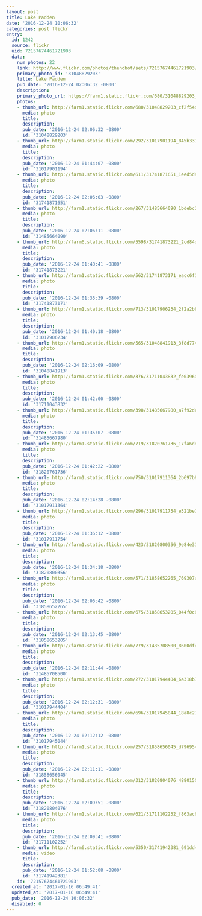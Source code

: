 ```yaml
---
layout: post
title: Lake Padden
date: '2016-12-24 10:06:32'
categories: post flickr
entry:
  id: 1242
  source: flickr
  uid: 72157674461721903
  data:
    num_photos: 22
    link: http://www.flickr.com/photos/thenobot/sets/72157674461721903/
    primary_photo_id: '31048829203'
    title: Lake Padden
    pub_date: '2016-12-24 02:06:32 -0800'
    description: 
    primary_photo_url: https://farm1.static.flickr.com/680/31048829203_cf2f54d73e_m.jpg
    photos:
    - thumb_url: http://farm1.static.flickr.com/680/31048829203_cf2f54d73e_s.jpg
      media: photo
      title: 
      description: 
      pub_date: '2016-12-24 02:06:32 -0800'
      id: '31048829203'
    - thumb_url: http://farm1.static.flickr.com/292/31017901194_845b3317b4_s.jpg
      media: photo
      title: 
      description: 
      pub_date: '2016-12-24 01:44:07 -0800'
      id: '31017901194'
    - thumb_url: http://farm1.static.flickr.com/611/31741871651_1eed5da670_s.jpg
      media: photo
      title: 
      description: 
      pub_date: '2016-12-24 02:06:03 -0800'
      id: '31741871651'
    - thumb_url: http://farm1.static.flickr.com/267/31485664090_1bdebc2e6d_s.jpg
      media: photo
      title: 
      description: 
      pub_date: '2016-12-24 02:06:11 -0800'
      id: '31485664090'
    - thumb_url: http://farm6.static.flickr.com/5598/31741873221_2cd84dd6d5_s.jpg
      media: photo
      title: 
      description: 
      pub_date: '2016-12-24 01:40:41 -0800'
      id: '31741873221'
    - thumb_url: http://farm1.static.flickr.com/562/31741873171_eacc6f1320_s.jpg
      media: photo
      title: 
      description: 
      pub_date: '2016-12-24 01:35:39 -0800'
      id: '31741873171'
    - thumb_url: http://farm1.static.flickr.com/713/31017906234_2f2a2b8a57_s.jpg
      media: photo
      title: 
      description: 
      pub_date: '2016-12-24 01:40:18 -0800'
      id: '31017906234'
    - thumb_url: http://farm1.static.flickr.com/565/31048841913_3f8d774371_s.jpg
      media: photo
      title: 
      description: 
      pub_date: '2016-12-24 02:16:09 -0800'
      id: '31048841913'
    - thumb_url: http://farm1.static.flickr.com/376/31711043832_fe0396a09d_s.jpg
      media: photo
      title: 
      description: 
      pub_date: '2016-12-24 01:42:00 -0800'
      id: '31711043832'
    - thumb_url: http://farm1.static.flickr.com/398/31485667980_a7f92dc838_s.jpg
      media: photo
      title: 
      description: 
      pub_date: '2016-12-24 01:35:07 -0800'
      id: '31485667980'
    - thumb_url: http://farm1.static.flickr.com/719/31820761736_17fa6dde93_s.jpg
      media: photo
      title: 
      description: 
      pub_date: '2016-12-24 01:42:22 -0800'
      id: '31820761736'
    - thumb_url: http://farm1.static.flickr.com/750/31017911364_2b697b838b_s.jpg
      media: photo
      title: 
      description: 
      pub_date: '2016-12-24 02:14:28 -0800'
      id: '31017911364'
    - thumb_url: http://farm1.static.flickr.com/296/31017911754_e321be1a01_s.jpg
      media: photo
      title: 
      description: 
      pub_date: '2016-12-24 01:36:12 -0800'
      id: '31017911754'
    - thumb_url: http://farm1.static.flickr.com/423/31820800356_9e84e315a0_s.jpg
      media: photo
      title: 
      description: 
      pub_date: '2016-12-24 01:34:18 -0800'
      id: '31820800356'
    - thumb_url: http://farm1.static.flickr.com/571/31858652265_769307a052_s.jpg
      media: photo
      title: 
      description: 
      pub_date: '2016-12-24 02:06:42 -0800'
      id: '31858652265'
    - thumb_url: http://farm1.static.flickr.com/675/31858653205_044f0c8ac8_s.jpg
      media: photo
      title: 
      description: 
      pub_date: '2016-12-24 02:13:45 -0800'
      id: '31858653205'
    - thumb_url: http://farm1.static.flickr.com/779/31485708500_8600df41aa_s.jpg
      media: photo
      title: 
      description: 
      pub_date: '2016-12-24 02:11:44 -0800'
      id: '31485708500'
    - thumb_url: http://farm1.static.flickr.com/272/31017944404_6a318b7391_s.jpg
      media: photo
      title: 
      description: 
      pub_date: '2016-12-24 02:12:31 -0800'
      id: '31017944404'
    - thumb_url: http://farm1.static.flickr.com/696/31017945044_18a8c27539_s.jpg
      media: photo
      title: 
      description: 
      pub_date: '2016-12-24 02:12:12 -0800'
      id: '31017945044'
    - thumb_url: http://farm1.static.flickr.com/257/31858656045_d7969546ab_s.jpg
      media: photo
      title: 
      description: 
      pub_date: '2016-12-24 02:11:11 -0800'
      id: '31858656045'
    - thumb_url: http://farm1.static.flickr.com/312/31820804076_4880150128_s.jpg
      media: photo
      title: 
      description: 
      pub_date: '2016-12-24 02:09:51 -0800'
      id: '31820804076'
    - thumb_url: http://farm1.static.flickr.com/621/31711102252_f863ac6711_s.jpg
      media: photo
      title: 
      description: 
      pub_date: '2016-12-24 02:09:41 -0800'
      id: '31711102252'
    - thumb_url: http://farm6.static.flickr.com/5350/31741942381_691dd45845_s.jpg
      media: video
      title: 
      description: 
      pub_date: '2016-12-24 01:52:08 -0800'
      id: '31741942381'
    id: '72157674461721903'
  created_at: '2017-01-16 06:49:41'
  updated_at: '2017-01-16 06:49:41'
  pub_date: '2016-12-24 10:06:32'
  disabled: 0
---
```

